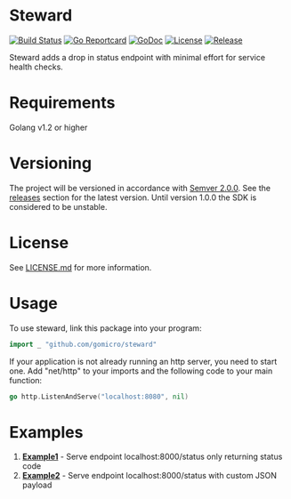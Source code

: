 # Steward
[![Build Status](https://travis-ci.org/gomicro/steward.svg)](https://travis-ci.org/gomicro/steward)
[![Go Reportcard](https://goreportcard.com/badge/github.com/gomicro/steward)](https://goreportcard.com/report/github.com/gomicro/steward)
[![GoDoc](https://godoc.org/github.com/gomicro/steward?status.png)](https://godoc.org/github.com/gomicro/steward)
[![License](https://img.shields.io/github/license/gomicro/steward.svg)](https://github.com/gomicro/steward/blob/master/LICENSE.md)
[![Release](https://img.shields.io/github/release/gomicro/steward.svg)](https://github.com/gomicro/steward/releases/latest)

Steward adds a drop in status endpoint with minimal effort for service health checks.

# Requirements
Golang v1.2 or higher

# Versioning
The project will be versioned in accordance with [Semver 2.0.0](http://semver.org).  See the [releases](https://github.com/gomicro/vacay/releases) section for the latest version.  Until version 1.0.0 the SDK is considered to be unstable.

# License
See [LICENSE.md](./LICENSE.md) for more information.

# Usage
To use steward, link this package into your program:
```go
import _ "github.com/gomicro/steward"
```

If your application is not already running an http server, you need to start one. Add "net/http" to your imports and the following code to your main function:
```go
go http.ListenAndServe("localhost:8080", nil)
```

# Examples
1. **[Example1](ext/examples/example1)** - Serve endpoint localhost:8000/status only returning status code
1. **[Example2](ext/examples/example2)** - Serve endpoint localhost:8000/status with custom JSON payload
